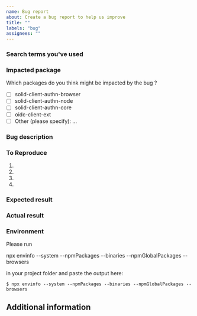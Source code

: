```yaml
---
name: Bug report
about: Create a bug report to help us improve
title: ""
labels: "bug"
assignees: ""
---
```


<!--
Thank you for reporting an issue.

Please fill in as much of the template below as you're able. Feel free to delete any section you want to skip.
-->

### Search terms you've used

<!-- What search terms have you used to check whether this bug was already reported? -->

### Impacted package

Which packages do you think might be impacted by the bug ?

- [ ] solid-client-authn-browser
- [ ] solid-client-authn-node
- [ ] solid-client-authn-core
- [ ] oidc-client-ext
- [ ] Other (please specify): ...

### Bug description

<!-- A short description of what the problem is. -->

### To Reproduce

1.
2.
3.
4.

### Expected result

<!-- A clear and concise description of what you expected to happen -->

### Actual result

<!-- A description of what actually happened -->

### Environment

Please run

npx envinfo --system --npmPackages --binaries --npmGlobalPackages --browsers

in your project folder and paste the output here:

```
$ npx envinfo --system --npmPackages --binaries --npmGlobalPackages --browsers
```

## Additional information

<!-- Add any other relevant information that might be useful to understand and find a solution to the problem -->
